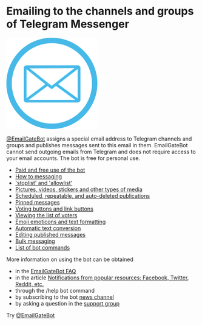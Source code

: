 # Emailing to the channels and groups of Telegram Messenger

![EmailGateBot logo](../logo.png)

[@EmailGateBot](http://t.me/EmailGateBot) assigns a special email address to Telegram channels and groups and publishes messages sent to this email in them.
EmailGateBot cannot send outgoing emails from Telegram and does not require access to your email accounts.
The bot is free for personal use.

- [Paid and free use of the bot](paid_and_free.md)
- [How to messaging](messaging.md)
- ['stoplist' and 'allowlist'](stop_allow_list.md)
- [Pictures, videos, stickers and other types of media](media.md)
- [Scheduled, repeatable, and auto-deleted publications](scheduled.md)
- [Pinned messages](pinned.md)
- [Voting buttons and link buttons](buttons.md)
- [Viewing the list of voters](view_voters.md)
- [Emoji emoticons and text formatting](text_formatting.md)
- [Automatic text conversion](text_conversion.md)
- [Editing published messages](editing_published.md)
- [Bulk messaging](bulk.md)
- [List of bot commands](commands.md)

More information on using the bot can be obtained

- in the [EmailGateBot FAQ](faq.md)
- in the article [Notifications from popular resources: Facebook, Twitter, Reddit, etc.](transform_text.md)
- through the /help bot command
- by subscribing to the bot [news channel](http://t.me/emailgateen)
- by asking a question in the [support group](http://t.me/joinchat/CJ4MSEfmFlaDevQOeMVoLg3)

Try [@EmailGateBot](http://t.me/EmailGateBot)
